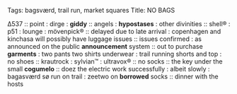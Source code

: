Tags: bagsværd, trail run, market squares
Title: NO BAGS  
  
∆537 :: point : dirge : **giddy** :: angels : **hypostases** : other divinities :: shell® : p51 : lounge : mövenpick® :: delayed due to late arrival : copenhagen and kinchasa will possibly have luggage issues :: issues confirmed : as announced on the public **announcement** system :: out to purchase **garments** : two pants two shirts underwear : trail running shorts and top : no shoes :: krautrock : sylvian™ :  ultravox® :: no socks :: the key under the small **cogumelo** :: doez the electric work successfully : albeit slowly : bagasværd sø run on trail : zeetwo on **borrowed** socks :: dinner with the hosts

